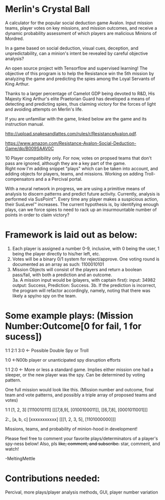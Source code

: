 # Merlin's Crystal Ball
A calculator for the popular social deduction game Avalon. Input mission teams, player votes on key missions, and mission outcomes, and receive a dynamic probability assessment of which players are malicious Minions of Mordred.

In a game based on social deduction, visual cues, deception, and unpredictability, can a minion's intent be revealed by careful objective analysis?


An open source project with Tensorflow and supervised learning! The objective of this program is to help the Resistance win the 5th mission by analyzing the game and predicting the spies among the Loyal Servants of King Arthur. 

Thanks to a larger percentage of Camelot GDP being devoted to R&D, His Majesty King Arthur's elite Praetorian Guard has developed a means of detecting and predicting spies, thus claiming victory for the forces of light and avoiding attempts on  Merlin's life.

If you are unfamiliar with the game, linked below are the game and its instruction manual. 

http://upload.snakesandlattes.com/rules/r/ResistanceAvalon.pdf.

https://www.amazon.com/Resistance-Avalon-Social-Deduction-Game/dp/B009SAAV0C 

10 Player compatibility only. For now, votes on propsed teams that don't pass are ignored, although they are a key part of the game.   
Right now I'm adding snippet "plays" which can be taken into account, and adding objects for players, teams, and missions. Working on adding Troll-compensators and a a Percival portal.


With a neural network in progress, we are using a primitive means of analysis to discern patterns and predict future activity.
Currently, analysis is performed via SusPoint™.  Every time any player makes a suspicious action, their SusLevel™ increases. 
The current hypothesis is, by identifying enough plays, can we force spies to need to rack up an insurmountable number of points in order to claim victory?


# Framework is laid out as below:
  1. Each player is assigned a number 0-9, inclusive, with 0 being the user, 1 being the player directly to his/her left, etc.
  2. Votes will be a binary 0/1 system for reject/approve.  One voting round is documented as an array as such: 1100010101
  3. Mission Objects will consist of the players and return a boolean pass/fail, with both a prediction and an outcome.  
    3a. A mission input would be (players, with captain first):  input: 34982  output: Success, Prediction: Success.
     3b. If the prediction is incorrect, the program will refactor accordingly, namely, noting that there was likely a spy/no spy on the team. 


# Some example plays: (Mission Number:Outcome[0 for fail, 1 for sucess])

1:1 2:1 3:0  <- Possible Double Spy or Troll

1:0          <-N00b player or unanticipated spy disruption efforts

1:1 2:0      <- More or less a standard game. Implies either mission one had a sleeper, or the new player was the spy.  Can be determined by voting pattern. 

One full mission would look like this. (Mission number and outcome, final team and vote patterns, and possibly a triple array of proposed teams and votes) 

1:1 [1, 2, 3] [1110010111] [[[7,8,9], [0100100011]], [[6,7,8], [0001011001]]]

2:_ [a, b, c] [xxxxxxxxxxx] [[[1, 2, 3, 5], [1101000000]]]

Missions, teams, and probability of minion-hood in development!
  
  

Please feel free to comment your favorite plays/determinators of a player's spy-ness below!
Also, pls ~~like, comment, and subscribe.~~ star, comment, and watch! 


-MeltingMettle
  
  
# Contributions needed:
Percival, more plays/player analysis methods, GUI, player number variation
  
